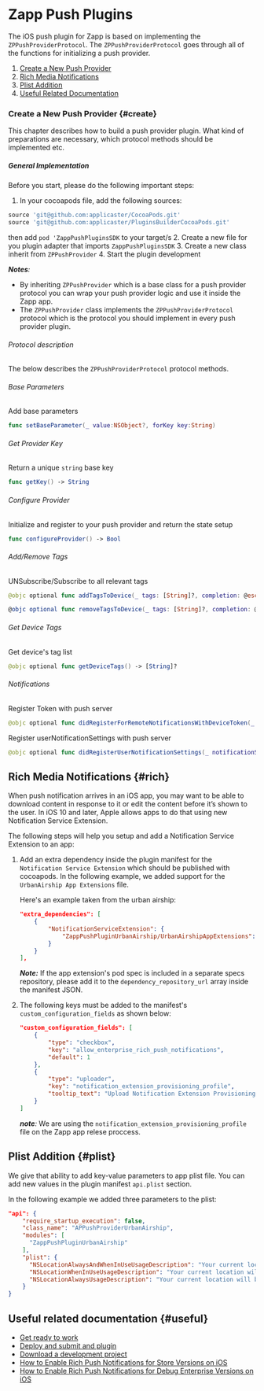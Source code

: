 # Zapp Push Plugins
The iOS push plugin for Zapp is based on implementing the `ZPPushProviderProtocol`.
The `ZPPushProviderProtocol` goes through all of the functions for initializing a push provider.

1. [Create a New Push Provider](#create)
2. [Rich Media Notifications](#rich)
3. [Plist Addition](#plist)
4. [Useful Related Documentation](#useful)

### Create a New Push Provider {#create}

This chapter describes how to build a push provider plugin. What kind of preparations are necessary, which protocol methods should be implemented etc.

##### General Implementation

Before you start, please do the following important steps:

1. In your cocoapods file, add the following sources:
```ruby
source 'git@github.com:applicaster/CocoaPods.git'
source 'git@github.com:applicaster/PluginsBuilderCocoaPods.git'
```
then add `pod 'ZappPushPluginsSDK` to your target/s
2. Create a new file for you plugin adapter that imports `ZappPushPluginsSDK`
3. Create a new class inherit from `ZPPushProvider`
4. Start the plugin development

*__Notes__:*

* By inheriting `ZPPushProvider` which is a base class for a push provider protocol you can wrap your push provider logic and use it inside the Zapp app.
* The `ZPPushProvider` class implements the `ZPPushProviderProtocol` protocol which is the protocol you should implement in every push provider plugin.

###### Protocol description

The below describes the `ZPPushProviderProtocol` protocol methods.

###### Base Parameters

Add base parameters

```swift
func setBaseParameter(_ value:NSObject?, forKey key:String)
```

###### Get Provider Key

Return a unique `string` base key

```swift
func getKey() -> String
```

###### Configure Provider

Initialize and register to your push provider and return the state setup

```swift
func configureProvider() -> Bool
```

###### Add/Remove Tags

UNSubscribe/Subscribe to all relevant tags

```swift
@objc optional func addTagsToDevice(_ tags: [String]?, completion: @escaping (_ success: Bool ,_ tags: [String]?) -> Void)

@objc optional func removeTagsToDevice(_ tags: [String]?, completion: @escaping (_ success: Bool, _ tags: [String]?) -> Void)
```

###### Get Device Tags

Get device's tag list

```swift
@objc optional func getDeviceTags() -> [String]?
```

###### Notifications

Register Token with push server

```swift
@objc optional func didRegisterForRemoteNotificationsWithDeviceToken(_ deviceToken: Data)
```

Register userNotificationSettings with push server

```swift
@objc optional func didRegisterUserNotificationSettings(_ notificationSettings: UIUserNotificationSettings)
```

## Rich Media Notifications {#rich}

When push notification arrives in an iOS app,  you may want to be able to download content in response to it or edit the content before it’s shown to the user. In iOS 10 and later, Apple allows apps to do that using new Notification Service Extension.

The following steps will help you setup and add a Notification Service Extension to an app:

1. Add an extra dependency inside the plugin manifest for the `Notification Service Extension` which should be published with cocoapods. In the following example, we added support for the `UrbanAirship App Extensions` file.

    Here's an example taken from the urban airship:

    ```json
    "extra_dependencies": [
        {
            "NotificationServiceExtension": {
                "ZappPushPluginUrbanAirship/UrbanAirshipAppExtensions": "'~> 7.0.0'"
            }
        }
    ],
    ```

    *__Note:__* If the app extension's pod spec is included in a separate specs repository, please add it to the `dependency_repository_url` array inside the manifest JSON.

2. The following keys must be added to the manifest's `custom_configuration_fields` as shown below:

    ```json
    "custom_configuration_fields": [
        {
            "type": "checkbox",
            "key": "allow_enterprise_rich_push_notifications",
            "default": 1
        },
        {
            "type": "uploader",
            "key": "notification_extension_provisioning_profile",
            "tooltip_text": "Upload Notification Extension Provisioning Profile for Store builds only"
        }
    ]
    ```

    *__note__:* We are using the `notification_extension_provisioning_profile` file on the Zapp app relese proccess.  

## Plist Addition {#plist}

We give that ability to add key-value parameters to app plist file. You can add new values in the plugin manifest `api.plist` section.

In the following example we added three parameters to the plist:

```json
"api": {
    "require_startup_execution": false,
    "class_name": "APPushProviderUrbanAirship",
    "modules": [
      "ZappPushPluginUrbanAirship"
    ],
    "plist": {
      "NSLocationAlwaysAndWhenInUseUsageDescription": "Your current location will be used to enable location based push notifications.",
      "NSLocationWhenInUseUsageDescription": "Your current location will be used to enable location based push notifications.",
      "NSLocationAlwaysUsageDescription": "Your current location will be used to enable location based push notifications."
    }
}
```

## Useful related documentation {#useful}

* [Get ready to work](/dev-env/intro.html)
* [Deploy and submit and plugin](/getting-started/deploy-and-submit.html)
* [Download a development project](/getting-started/download-development-project.html)
* [How to Enable Rich Push Notifications for Store Versions on iOS](https://applicaster.zendesk.com/hc/en-us/articles/360021701432-How-to-Enable-Rich-Push-Notifications-for-Store-Versions-on-iOS-Notification-Service-Extension-)
* [How to Enable Rich Push Notifications for Debug Enterprise Versions on iOS](https://applicaster.zendesk.com/hc/en-us/articles/360024894431-How-to-Enable-Rich-Push-Notifications-for-Debug-Enterprise-Versions-on-iOS)
